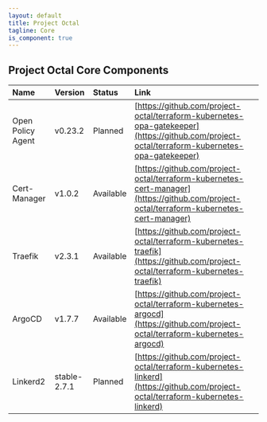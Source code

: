 ```yaml
---
layout: default
title: Project Octal
tagline: Core
is_component: true
---
```


## Project Octal Core Components

| Name                   | Version       | Status    | Link                                                                 |
|:-----------------------|:--------------|:----------|:---------------------------------------------------------------------------------------------------------------------------------------------|
| Open Policy Agent      | v0.23.2       | Planned   | [https://github.com/project-octal/terraform-kubernetes-opa-gatekeeper](https://github.com/project-octal/terraform-kubernetes-opa-gatekeeper) |
| Cert-Manager           | v1.0.2        | Available | [https://github.com/project-octal/terraform-kubernetes-cert-manager](https://github.com/project-octal/terraform-kubernetes-cert-manager)     |
| Traefik                | v2.3.1        | Available | [https://github.com/project-octal/terraform-kubernetes-traefik](https://github.com/project-octal/terraform-kubernetes-traefik)               |
| ArgoCD                 | v1.7.7        | Available | [https://github.com/project-octal/terraform-kubernetes-argocd](https://github.com/project-octal/terraform-kubernetes-argocd)                 |
| Linkerd2               | stable-2.7.1  | Planned   | [https://github.com/project-octal/terraform-kubernetes-linkerd](https://github.com/project-octal/terraform-kubernetes-linkerd)               |